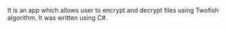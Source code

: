 
It is an app which allows user to encrypt and decrypt files using Twofish algorithm.
It was written using C#.
